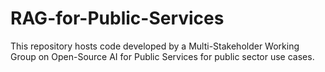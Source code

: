 # RAG-for-Public-Services
This repository hosts code developed by a Multi-Stakeholder Working Group on Open-Source AI for Public Services for public sector use cases. 
